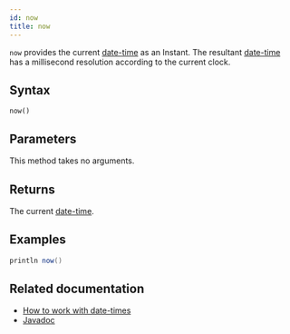 ```yaml
---
id: now
title: now
---
```


`now` provides the current [date-time](../../query-language/types/date-time.md) as an Instant. The resultant [date-time](../../query-language/types/date-time.md) has a millisecond resolution according to the current clock.

## Syntax

```
now()
```

## Parameters

This method takes no arguments.

## Returns

The current [date-time](../../query-language/types/date-time.md).

## Examples

```groovy order=null
println now()
```

## Related documentation

- [How to work with date-times](../../../how-to-guides/work-with-date-time.md)
- [Javadoc](<https://deephaven.io/core/javadoc/io/deephaven/time/DateTimeUtils.html#now()>)
